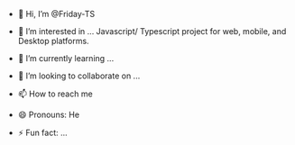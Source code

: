 - 👋 Hi, I’m @Friday-TS
- 👀 I’m interested in ... Javascript/ Typescript project for web, mobile, and Desktop platforms.

- 🌱 I’m currently learning ...
- 💞️ I’m looking to collaborate on ...
- 📫 How to reach me 
- 😄 Pronouns: He
- ⚡ Fun fact: ...

<!---
Friday-TS/Friday-TS is a ✨ special ✨ repository because its `README.md` (this file) appears on your GitHub profile.
You can click the Preview link to take a look at your changes.
--->
